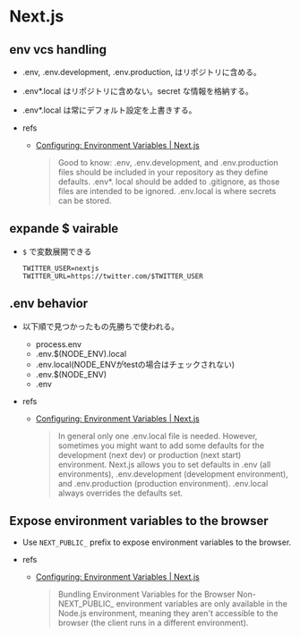 # Next.js

## env vcs handling

- .env, .env.development, .env.production, はリポジトリに含める。
- .env*.local はリポジトリに含めない。secret な情報を格納する。
- .env*.local は常にデフォルト設定を上書きする。

- refs

    - [Configuring: Environment Variables | Next.js](https://nextjs.org/docs/pages/building-your-application/configuring/environment-variables#default-environment-variables)

        > Good to know: .env, .env.development, and .env.production files
        > should be included in your repository as they define defaults.
        > .env*. local should be added to .gitignore,
        > as those files are intended to be ignored.
        > .env.local is where secrets can be stored.

## expande $ vairable

- `$` で変数展開できる

    ```.env
    TWITTER_USER=nextjs
    TWITTER_URL=https://twitter.com/$TWITTER_USER
    ```

## .env behavior

- 以下順で見つかったもの先勝ちで使われる。

    - process.env
    - .env.$(NODE_ENV).local
    - .env.local(NODE_ENVがtestの場合はチェックされない)
    - .env.$(NODE_ENV)
    - .env

- refs

    - [Configuring: Environment Variables | Next.js](https://nextjs.org/docs/pages/building-your-application/configuring/environment-variables#default-environment-variables)

        > In general only one .env.local file is needed.
        > However, sometimes you might want to add some defaults
        > for the development (next dev) or production (next start) environment.
        > Next.js allows you to set defaults in .env (all environments),
        > .env.development (development environment), and
        > .env.production (production environment).
        > .env.local always overrides the defaults set.

## Expose environment variables to the browser

- Use `NEXT_PUBLIC_` prefix to expose environment variables to the browser.

- refs
    - [Configuring: Environment Variables | Next.js](https://nextjs.org/docs/pages/building-your-application/configuring/environment-variables#bundling-environment-variables-for-the-browser)

        > Bundling Environment Variables for the Browser
        > Non-NEXT_PUBLIC_ environment variables are only available in the Node.js environment,
        > meaning they aren't accessible to the browser (the client runs in a different environment).
